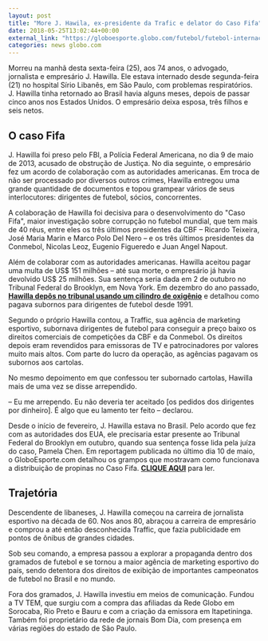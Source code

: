 ```yaml
---
layout: post
title: "More J. Hawila, ex-presidente da Trafic e delator do Caso Fifa"
date: 2018-05-25T13:02:44+00:00
external_link: "https://globoesporte.globo.com/futebol/futebol-internacional/noticia/um-dos-maiores-delatores-do-caso-fifa-jhawilla-morre-aos-74-anos-em-sao-paulo.ghtml"
categories: news globo.com
---
```

 
 
 

 
 
 
 

Morreu na manhã desta sexta-feira (25), aos 74 anos, o advogado, jornalista e empresário J. Hawilla. Ele estava internado desde segunda-feira (21) no hospital Sírio Libanês, em São Paulo, com problemas respiratórios. J. Hawilla tinha retornado ao Brasil havia alguns meses, depois de passar cinco anos nos Estados Unidos. O empresário deixa esposa, três filhos e seis netos.

 
 
 
 

## O caso Fifa

 
 
 

J. Hawilla foi preso pelo FBI, a Polícia Federal Americana, no dia 9 de maio de 2013, acusado de obstrução de Justiça. No dia seguinte, o empresário fez um acordo de colaboração com as autoridades americanas. Em troca de não ser processado por diversos outros crimes, Hawilla entregou uma grande quantidade de documentos e topou grampear vários de seus interlocutores: dirigentes de futebol, sócios, concorrentes.

 
 
 

A colaboração de Hawilla foi decisiva para o desenvolvimento do "Caso Fifa", maior investigação sobre corrupção no futebol mundial, que tem mais de 40 réus, entre eles os três últimos presidentes da CBF – Ricardo Teixeira, José Maria Marin e Marco Polo Del Nero – e os três últimos presidentes da Conmebol, Nicolas Leoz, Eugenio Figueredo e Juan Angel Napout.

 
 
 

Além de colaborar com as autoridades americanas. Hawilla aceitou pagar uma multa de US$ 151 milhões – até sua morte, o empresário já havia devolvido US$ 25 milhões. Sua sentença seria dada em 2 de outubro no Tribunal Federal do Brooklyn, em Nova York. Em dezembro do ano passado, [**Hawilla depôs no tribunal usando um cilindro de oxigênio**](https://globoesporte.globo.com/futebol/futebol-internacional/noticia/empresario-detalha-como-pagava-propinas-a-dirigentes-do-futebol-desde-1991.ghtml) e detalhou como pagava subornos para dirigentes de futebol desde 1991.

 
 
 

Segundo o próprio Hawilla contou, a Traffic, sua agência de marketing esportivo, subornava dirigentes de futebol para conseguir a preço baixo os direitos comerciais de competições da CBF e da Conmebol. Os direitos depois eram revendidos para emissoras de TV e patrocinadores por valores muito mais altos. Com parte do lucro da operação, as agências pagavam os subornos aos cartolas.

 
 
 

No mesmo depoimento em que confessou ter subornado cartolas, Hawilla mais de uma vez se disse arrependido.

 
 
 

– Eu me arrependo. Eu não deveria ter aceitado [os pedidos dos dirigentes por dinheiro]. É algo que eu lamento ter feito – declarou.

 
 
 

Desde o início de fevereiro, J. Hawilla estava no Brasil. Pelo acordo que fez com as autoridades dos EUA, ele precisaria estar presente ao Tribunal Federal do Brooklyn em outubro, quando sua sentença fosse lida pela juíza do caso, Pamela Chen. Em reportagem publicada no último dia 10 de maio, o GloboEsporte.com detalhou os grampos que mostravam como funcionava a distribuição de propinas no Caso Fifa. [**CLIQUE AQUI**](http://interativos.globoesporte.globo.com/futebol/futebol-internacional/especial/grampos-revelam-como-funcionava-distribuicao-de-propina-no-caso-fifa) para ler.

 
 
 

 
 
 

## Trajetória

 
 
 

Descendente de libaneses, J. Hawilla começou na carreira de jornalista esportivo na década de 60. Nos anos 80, abraçou a carreira de empresário e comprou a até então desconhecida Traffic, que fazia publicidade em pontos de ônibus de grandes cidades.

 
 
 

Sob seu comando, a empresa passou a explorar a propaganda dentro dos gramados de futebol e se tornou a maior agência de marketing esportivo do país, sendo detentora dos direitos de exibição de importantes campeonatos de futebol no Brasil e no mundo.

 
 
 
 
 

Fora dos gramados, J. Hawilla investiu em meios de comunicação. Fundou a TV TEM, que surgiu com a compra das afiliadas da Rede Globo em Sorocaba, Rio Preto e Bauru e com a criação da emissora em Itapetininga. Também foi proprietário da rede de jornais Bom Dia, com presença em várias regiões do estado de São Paulo.

 
 
 
